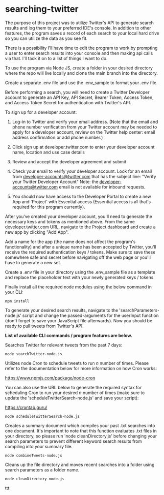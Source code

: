 # searching-twitter
The purpose of this project was to utilize Twitter's API to generate search results and log them to your preferred IDE's console. In addition to other features, the program saves a record of each search to your local hard drive so you can utilize the data as you see fit.

There is a possibility I'll have time to edit the program to work by prompting a user to enter search results into your console and then making api calls via that. I'll tack it on to a list of things I want to do. 

To use the program via Node JS, create a folder in your desired directory where the repo will live locally and clone the main branch into the directory.

Create a separate .env file and use the .env_sample to format your .env file.

Before performing a search, you will need to create a Twitter Developer account to generate an API Key, API Secret, Bearer Token, Access Token, and Access Token Secret for authentication with Twitter's API.

To sign up for a developer account:

1) Log-in to Twitter and verify your email address. (Note that the email and phone number verification from your Twitter account may be needed to apply for a developer account, review on the Twitter help center: email address confirmation or add phone number.)

2) Click sign up at developer.twitter.com to enter your developer account name, location and use case details

3) Review and accept the developer agreement and submit

4) Check your email to verify your developer account. Look for an email from developer-accounts@twitter.com that has the subject line: "Verify your Twitter Developer Account" Note: the developer-accounts@twitter.com email is not available for inbound requests.

5) You should now have access to the Developer Portal to create a new App and 'Project' with Essential access (Essential access is all that's required for this program currently).

After you've created your developer account, you'll need to generate the necessary keys and tokens as mentioned above. From the same developer.twitter.com URL, navigate to the Project dashboard and create a new app by clicking "Add App". 

Add a name for the app (the name does not affect the program's functionality) and after a unique name has been accepted by Twitter, you'll receive the required authentication keys / tokens. Make sure to save these somewhere safe and secret before navigating off the web page or you'll have to generate a new set. 

Create a .env file in your directory using the .env_sample file as a template and replace the placeholder text with your newly generated keys / tokens.

Finally install all the required node modules using the below command in your CLI: 
```
npm install
```

To generate your desired search results, navigate to the 'searchParameters-node.js' script and change the passed-arguments for the userInput function (don't forget to save your JavaScript file afterwards). Now you should be ready to pull tweets from Twitter's API!

**List of available CLI commands / program features are below.**

Searches Twitter for relevant tweets from the past 7 days:
```
node searchTwitter-node.js
```

Utilizes node Cron to schedule tweets to run _n_ number of times. Please refer to the documentation below for more information on how Cron works:

https://www.npmjs.com/package/node-cron

You can also use the URL below to generate the required syntax for scheduling Cron to run your desired _n_ number of times (make sure to update the 'scheduleTwitterSearch-node.js' and save your script): 

https://crontab.guru/

```
node scheduleTwitterSearch-node.js
```

Creates a summary document which compiles your past .txt searches into one document. It's important to note that this function evaluates .txt files in your directory, so please run 'node cleanDirectory.js' before changing your search parameters to prevent different keyword search results from compiling into your summary file.
```
node combineTweets-node.js
```

Cleans up the file directory and moves recent searches into a folder using search parameters as a folder name.
```
node cleanDirectory-node.js
```


ttt
